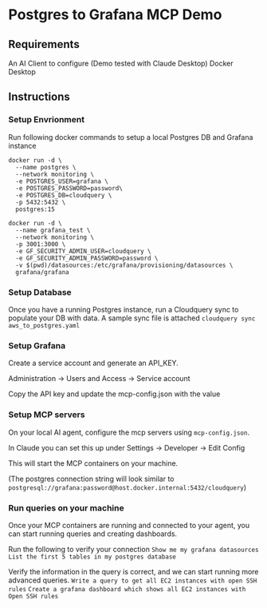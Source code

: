 # Postgres to Grafana MCP Demo 

## Requirements 

An AI Client to configure (Demo tested with Claude Desktop)
Docker Desktop 

## Instructions 

### Setup Envrionment 
Run following docker commands to setup a local Postgres DB and Grafana instance 

```
docker run -d \
  --name postgres \
  --network monitoring \
  -e POSTGRES_USER=grafana \
  -e POSTGRES_PASSWORD=password\
  -e POSTGRES_DB=cloudquery \
  -p 5432:5432 \
  postgres:15

docker run -d \
  --name grafana_test \
  --network monitoring \
  -p 3001:3000 \
  -e GF_SECURITY_ADMIN_USER=cloudquery \
  -e GF_SECURITY_ADMIN_PASSWORD=password \
  -v $(pwd)/datasources:/etc/grafana/provisioning/datasources \
  grafana/grafana
```

### Setup Database 

Once you have a running Postgres instance, run a Cloudquery sync to populate your DB with data. A sample sync file is attached 
`cloudquery sync aws_to_postgres.yaml`

### Setup Grafana 

Create a service account and generate an API_KEY. 

Administration -> Users and Access -> Service account

Copy the API key and update the mcp-config.json with the value

### Setup MCP servers 
On your local AI agent, configure the mcp servers using `mcp-config.json`. 

In Claude you can set this up under 
Settings -> Developer -> Edit Config

This will start the MCP containers on your machine. 

(The postgres connection string will look similar to `postgresql://grafana:password@host.docker.internal:5432/cloudquery`)

### Run queries on your machine 
Once your MCP containers are running and connected to your agent, you can start running queries and creating dashboards.

Run the following to verify your connection 
`Show me my grafana datasources`
`List the first 5 tables in my postgres database`

Verify the information in the query is correct, and we can start running more advanced queries. 
`Write a query to get all EC2 instances with open SSH rules` 
`Create a grafana dashboard which shows all EC2 instances with Open SSH rules` 

